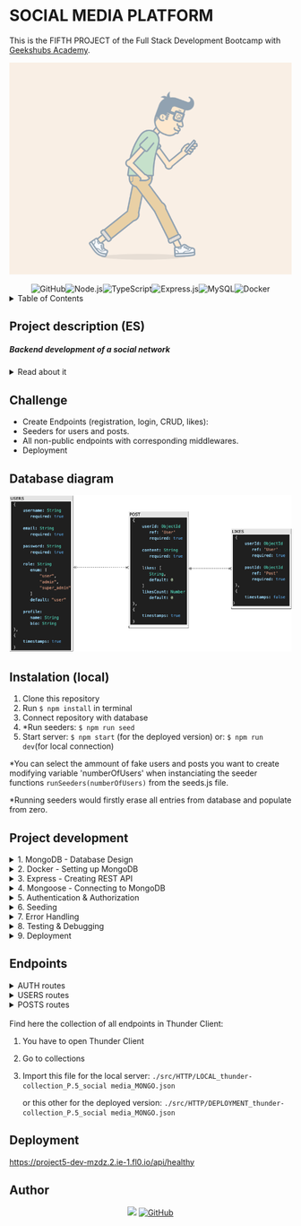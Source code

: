 # SOCIAL MEDIA PLATFORM

This is the FIFTH PROJECT of the Full Stack Development Bootcamp with <a href="https://github.com/GeeksHubsAcademy" target="_blank">Geekshubs Academy</a>.

![Cool guy walking with phone](./src/img/coolguywalking.gif)

<div align="center">
<img src="https://img.shields.io/badge/GitHub-100000?style=for-the-badge&logo=github&logoColor=white" alt="GitHub" /><img src="https://img.shields.io/badge/Node.js-43853D?style=for-the-badge&logo=node.js&logoColor=white" alt="Node.js" /><img src="https://img.shields.io/badge/JavaScript-F0DB4F?style=for-the-badge&logo=javascript&logoColor=gray" alt="TypeScript" /><img src="https://img.shields.io/badge/Express.js-404D59?style=for-the-badge" alt="Express.js"/><img src="https://img.shields.io/badge/MongoDB-%234ea94b.svg?style=for-the-badge&logo=mongodb&logoColor=white" alt="MySQL" /><img src="https://img.shields.io/badge/DOCKER-2020BF?style=for-the-badge&logo=docker&logoColor=white" alt="Docker" />
</div>

<details>
  <summary>Table of Contents</summary>
  <ol>
    <li><a href="#project-description-es">Description (ES)</a></li>
    <li><a href="#challenge">Challenge</a></li>
    <li><a href="#database-diagram">Database diagram</a></li>
    <li><a href="#instalation-local">Instalation</a></li>
    <li><a href="#endpoints">Endpoints</a></li>
    <li><a href="#project-development">Project development</a></li>
    <li><a href="#deployment">Deployment</a></li>
    <li><a href="#author">Author / Contact </a></li>
  </ol>
</details>


## Project description (ES)
##### Backend development of a social network

<details>
  <summary>Read about it</summary>
<br />
<b>Description:</b>

In this technical test, it is expected that you demonstrate all the knowledge you have to tackle the development of a backend. To do this, and since the purpose of this test is to determine your knowledge of JavaScript, Express, Node, and Mongo, you will need to develop a social network where users can register, access the network, and interact. An important aspect to consider is the ability to follow and unfollow other users, as well as leave comments on their profiles or posts.

<b>Functional Requirements:</b>
You will develop a social network where users will register, log in, and publish. For this, at least the following collections will be needed:
- users
- posts

<b>Expected Deliverable:</b>
Once the application's needs have been analyzed, it is expected that you can develop a REST API that serves a series of given endpoints.

<b>Other Required Aspects:</b>

- Seeders for the different collections.
- Middlewares to verify the authorship of the post when editing/deleting it.
- Deployment of the backend code to production.

<b>Super Extra Points:</b>

Users can follow other users (Following), and therefore, a user can have followers (Followers).
</details>


## Challenge
- Create Endpoints (registration, login, CRUD, likes):
- Seeders for users and posts.
- All non-public endpoints with corresponding middlewares.
- Deployment

## Database diagram

![database diagram](./src/img/P5_diagram.png)

## Instalation (local)
1.  Clone this repository
2.  Run ` $ npm install ` in terminal
3.  Connect repository with database 
4.  *Run seeders:  ` $ npm run seed `
5.  Start server:  ` $ npm start ` (for the deployed version)
              or:  ` $ npm run dev `(for local connection)

*You can select the ammount of fake users and posts you want to create modifying variable 'numberOfUsers' when instanciating the seeder functions `runSeeders(numberOfUsers)` from the seeds.js file. 

*Running seeders would firstly erase all entries from database and populate from zero.

## Project development

<details>
  <summary>1. MongoDB - Database Design</summary>
    
-   Analyze the project requirements and decide what is the best data structure for a social network application.
-   Concept design: create a Schema defining collections, their fields, and the relationships between them.
-   Design models considering data storage and possible relations with other the models.
</details>

<details>
  <summary>2. Docker - Setting up MongoDB</summary>

-   Install Docker.
-   Create a container for MongoDB.
> $ docker run -d -p 27017:27017 --name mongo -v mongo-data:/data/db -e MONGO_INITDB_ROOT_USERNAME=root -e MONGO_INITDB_ROOT_PASSWORD=root mongo:latest
-   Access the MongoDB container.
-   Set up a MongoDB client tool like Compass for easier database management.
</details>

<details>
  <summary>3. Express - Creating REST API</summary>

-   Initialize Node.js project: `$ npm init`.
-   Install Express.js: `$ npm install express`.
-   Set up routes, controllers, and middleware for user authentication, profile management, and post handling.
-   Use Mongoose as an ODM (Object Data Modeling) library to interact with MongoDB from Node.js.
</details>

<details>
  <summary>4. Mongoose - Connecting to MongoDB</summary>

-   Create a connection to MongoDB using Mongoose in your Express application.
> $ npm i mongoose --save
-   Define Mongoose schemas for user profiles, posts, likes, etc.
-   Implement CRUD operations using Mongoose methods for data manipulation.
</details>

<details>
  <summary>5. Authentication & Authorization</summary>

-   Implement user authentication using JWT (JSON Web Tokens) for session management.
-   Set up authorization middleware to restrict access to certain routes or resources based on user roles and permissions (i.e. super_admin).
-   Hash passwords securely before storing them in the database (i.e. with bcrypt library).
</details>


<details>
  <summary>6. Seeding</summary>

- In order to check out this project, you'll need to ppopulate the database.

- Follow seeding steps from the <a href="#instalation-local">instalation</a> section:
	> Run seeders:  ` $ npm run seed `
</details>


<details>
  <summary>7. Error Handling</summary>

-   Use try/catch system in all functions to validate user input and control general data intake before processing.
-   Implement specific "error handling middleware" to catch and respond to errors gracefully (i.e. email and password validation).
-   Return appropriate HTTP status codes and error messages in responses.
-	Optionally create "success handling middleware" to refactor functions, improving code readability.
</details>

<details>
  <summary>8. Testing & Debugging</summary>

-   Debug and troubleshoot issues using Thunder Client.
-   Use this tool for API testing and validation during development and also after deployment to check all endpoints work properly.
</details>

<details>
  <summary>9. Deployment</summary>

-   Deploy the application to a cloud platform. In this case it is deployed to Fl0.
</details>


## Endpoints

<details>
<summary>AUTH routes</summary>

-   REGISTER new user
    
        POST https://project5-dev-mzdz.2.ie-1.fl0.io/api/auth/register

    body:
    
    ``` js
        {
		"username": "sergio",
		"email":"sergio@mail.com",
		"password": "123456"
		}
    ```

-   LOGIN user

        POST https://project5-dev-mzdz.2.ie-1.fl0.io/api/auth/login
        
    body (log in as SuperAdmin or as normal User):

    ``` js
        {
		"email":"superadmin@superadmin.com",
		"password": "123456"
		}
    ```
	``` js
        {
		"email":"user@user.com",
		"password": "123456"
		}
    ```
	This would grant you a TOKEN you can use to surpass authorization barriers

</details>
<details>
<summary>USERS routes</summary>

-   GET ALL USERS  (including dinamic query search)

        GET https://project5-dev-mzdz.2.ie-1.fl0.io/api/users
        GET https://project5-dev-mzdz.2.ie-1.fl0.io/api/users?username=AdminUser
		GET https://project5-dev-mzdz.2.ie-1.fl0.io/api/users?email=user@user.com

-	GET USER's OWN PROFILE

    	GET https://project5-dev-mzdz.2.ie-1.fl0.io/api/users/profile

-   UPDATE PROFILE (for the currently logged user)

        PUT https://project5-dev-mzdz.2.ie-1.fl0.io/api/users/profile

    body:

    ```js
        {
		"username": "AnotherName"
		}
    ```

-   UPDATE USER'S ROLE

        PUT https://project5-dev-mzdz.2.ie-1.fl0.io/api/users/:id/role

	body:
	```js
		{
		"role": "user"
		}	
	```

-   DELETE USER BY ID

        DELETE https://project5-dev-mzdz.2.ie-1.fl0.io/api/users/:id
</details>
<details>
<summary>POSTS routes</summary>

-   CREATE A NEW POST

        POST https://project5-dev-mzdz.2.ie-1.fl0.io/api/posts

	body:
	```js
		{
		 "content": "Lorem ipsum dolor sit amet, consectetur adipiscing elit, sed do eiusmod tempor incididunt ut labore et dolore magna aliqua. Ut enim ad minim veniam, quis nostrud ..."
		}	
	```

-   DELETE POST BY ID

        DELETE https://project5-dev-mzdz.2.ie-1.fl0.io/api/posts/:id

-   UPDATE POST BY ID

        UPDATE https://project5-dev-mzdz.2.ie-1.fl0.io/api/posts/:id

	body:
	```js
		{
		"content": "Something else"
		}	
	```
-	GET OWN POSTS

		GET https://project5-dev-mzdz.2.ie-1.fl0.io/api/posts/own

-   GET ALL POSTS

        GET https://project5-dev-mzdz.2.ie-1.fl0.io/api/posts

-	GET POST BY ID

		GET https://project5-dev-mzdz.2.ie-1.fl0.io/api/posts/:id

-	GET POST BY userId

		GET https://project5-dev-mzdz.2.ie-1.fl0.io/api/users/posts/:id


-	LIKE or UNLIKE A POST

		PUT https://project5-dev-mzdz.2.ie-1.fl0.io/api/posts/:id
</details>

<br />
Find here the collection of all endpoints in Thunder Client:

1. You have to open Thunder Client
2. Go to collections
3. Import this file for the local server: 
`./src/HTTP/LOCAL_thunder-collection_P.5_social media_MONGO.json`

	or this other for the deployed version:
`./src/HTTP/DEPLOYMENT_thunder-collection_P.5_social media_MONGO.json`



## Deployment

https://project5-dev-mzdz.2.ie-1.fl0.io/api/healthy



## Author
<div align="center">
<a href = "mailto:a.sergiotorres@gmail.com"><img src="https://img.shields.io/badge/Gmail-C6362C?style=for-the-badge&logo=gmail&logoColor=white" target="_blank"></a>
<a href="https://github.com/SergioTorresGarcia" target="_blank"><img src="https://img.shields.io/badge/GitHub-100000?style=for-the-badge&logo=github&logoColor=white" alt="GitHub" /></a> 
</div>

